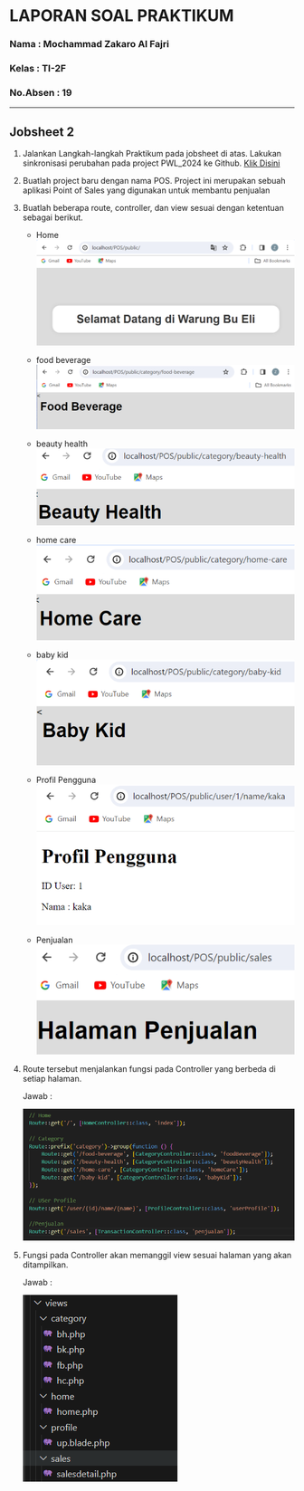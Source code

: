 # LAPORAN SOAL PRAKTIKUM
### Nama : Mochammad Zakaro Al Fajri
### Kelas : TI-2F
### No.Absen : 19
---
## Jobsheet 2

1. Jalankan Langkah-langkah Praktikum pada jobsheet di atas. Lakukan sinkronisasi perubahan pada project PWL_2024 ke Github. 
[Klik Disini](https://github.com/Zakaal/PWL_2024/blob/main/README.md)

2. Buatlah project baru dengan nama POS. Project ini merupakan sebuah aplikasi Point of Sales yang digunakan untuk membantu penjualan

3. Buatlah beberapa route, controller, dan view sesuai dengan ketentuan sebagai berikut.

   - Home
   ![alt text](ss/home.png)

   - food beverage
   ![alt text](ss/fb.png)

   - beauty health
   ![alt text](ss/bh.png)

   - home care
   ![alt text](ss/hc.png)

   - baby kid
   ![alt text](ss/bk.png)
   
   - Profil Pengguna
   ![alt text](ss/pp.png)


   - Penjualan
   ![alt text](ss/hp.png)


4. Route tersebut menjalankan fungsi pada Controller yang berbeda di setiap halaman.
   
   Jawab : 

   ![alt text](ss/route.png)

5. Fungsi pada Controller akan memanggil view sesuai halaman yang akan ditampilkan.

   Jawab : 

   ![alt text](ss/cv.png)
